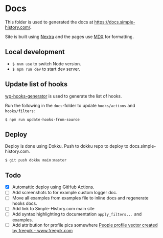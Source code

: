 # Docs

This folder is used to generated the docs at https://docs.simple-history.com/.

Site is built using [Nextra](https://github.com/shuding/nextra) and the pages use [MDX](https://mdxjs.com/) for formatting.

## Local development

- `$ nvm use` to switch Node version.
- `$ npm run dev` to start dev server.

## Update list of hooks

[wp-hooks-generator](https://github.com/johnbillion/wp-hooks-generator) is used to generate the list of hooks.

Run the following in the `docs`-folder to update `hooks/actions` and `hooks/filters`:

    $ npm run update-hooks-from-source

## Deploy

Deploy is done using Dokku. Push to dokku repo to deploy to docs.simple-history.com.

    $ git push dokku main:master

## Todo

- [x] Automattic deploy using GitHub Actions.
- [ ] Add screenshots to for example custom logger doc.
- [ ] Move all examples from examples file to inline docs and regenerate hooks docs.
- [ ] Add link to Simple-History.com main site
- [ ] Add syntax highlighting to documentation `apply_filters...` and examples.
- [ ] Add attribution for profile pics somewhere <a href="https://www.freepik.com/vectors/people-profile">People profile vector created by freepik - www.freepik.com</a>
